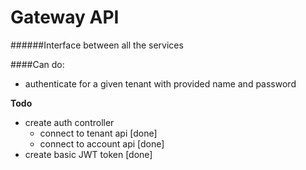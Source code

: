 # Gateway API
######Interface between all the services

####Can do:
- authenticate for a given tenant with provided name and password

**Todo**
- create auth controller
  - connect to tenant api [done]
  - connect to account api [done]
- create basic JWT token [done]
  
